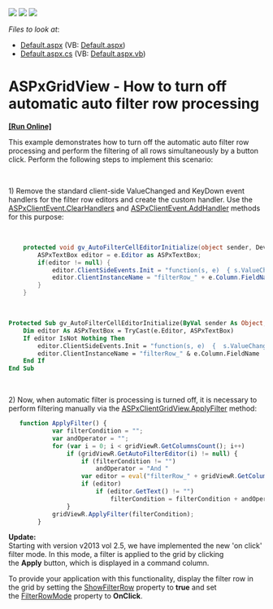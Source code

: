 <!-- default badges list -->
![](https://img.shields.io/endpoint?url=https://codecentral.devexpress.com/api/v1/VersionRange/128535924/12.1.8%2B)
[![](https://img.shields.io/badge/Open_in_DevExpress_Support_Center-FF7200?style=flat-square&logo=DevExpress&logoColor=white)](https://supportcenter.devexpress.com/ticket/details/E4349)
[![](https://img.shields.io/badge/📖_How_to_use_DevExpress_Examples-e9f6fc?style=flat-square)](https://docs.devexpress.com/GeneralInformation/403183)
<!-- default badges end -->
<!-- default file list -->
*Files to look at*:

* [Default.aspx](./CS/WebSite/Default.aspx) (VB: [Default.aspx](./VB/WebSite/Default.aspx))
* [Default.aspx.cs](./CS/WebSite/Default.aspx.cs) (VB: [Default.aspx.vb](./VB/WebSite/Default.aspx.vb))
<!-- default file list end -->
# ASPxGridView - How to turn off automatic auto filter row processing 
<!-- run online -->
**[[Run Online]](https://codecentral.devexpress.com/e4349/)**
<!-- run online end -->


<p>This example demonstrates how to turn off the automatic auto filter row processing and perform the filtering of all rows simultaneously by a button click. Perform the following steps to implement this scenario:</p>
<br />
<p>1) Remove the standard client-side ValueChanged and KeyDown event handlers for the filter row editors and create the custom handler. Use the <a href="http://documentation.devexpress.com/#AspNet/DevExpressWebASPxClassesScriptsASPxClientEvent_ClearHandlerstopic"><u>ASPxClientEvent.ClearHandlers</u></a> and <a href="http://documentation.devexpress.com/#AspNet/DevExpressWebASPxClassesScriptsASPxClientEvent_AddHandlertopic"><u>ASPxClientEvent.AddHandler</u></a> methods for this purpose:</p>
<br />


```cs
    protected void gv_AutoFilterCellEditorInitialize(object sender, DevExpress.Web.ASPxGridView.ASPxGridViewEditorEventArgs e) {
        ASPxTextBox editor = e.Editor as ASPxTextBox;
        if(editor != null) {
            editor.ClientSideEvents.Init = "function(s, e)  { s.ValueChanged.ClearHandlers(); s.KeyDown.ClearHandlers(); s.KeyDown.AddHandler( function(s, e) { if(e.htmlEvent.keyCode ==13) ASPxClientUtils.PreventEventAndBubble(e.htmlEvent);}  );  }";
            editor.ClientInstanceName = "filterRow_" + e.Column.FieldName;
        }
    } 

```


<p> </p>


```vb
Protected Sub gv_AutoFilterCellEditorInitialize(ByVal sender As Object, ByVal e As DevExpress.Web.ASPxGridView.ASPxGridViewEditorEventArgs)
	Dim editor As ASPxTextBox = TryCast(e.Editor, ASPxTextBox)
	If editor IsNot Nothing Then
		editor.ClientSideEvents.Init = "function(s, e)  {  s.ValueChanged.ClearHandlers(); s.KeyDown.ClearHandlers();   s.KeyDown.AddHandler( function(s, e) {  if(e.htmlEvent.keyCode ==13) ASPxClientUtils.PreventEventAndBubble(e.htmlEvent); } ) ;  } "
		editor.ClientInstanceName = "filterRow_" & e.Column.FieldName
	End If
End Sub 

```


<p> </p>
<p>2) Now, when automatic filter is processing is turned off, it is necessary to perform filtering manually via the <a href="http://documentation.devexpress.com/#AspNet/DevExpressWebASPxGridViewScriptsASPxClientGridView_ApplyFiltertopic"><u>ASPxClientGridView.ApplyFilter</u></a> method:</p>


```js
   function ApplyFilter() {
            var filterCondition = "";
            var andOperator = "";
            for (var i = 0; i < gridViewR.GetColumnsCount(); i++)
                if (gridViewR.GetAutoFilterEditor(i) != null) {
                    if (filterCondition != "")
                        andOperator = "And "
                    var editor = eval("filterRow_" + gridViewR.GetColumn(i).fieldName);
                    if (editor)
                        if (editor.GetText() != "")
                            filterCondition = filterCondition + andOperator + "Contains( [" + gridViewR.GetColumn(i).fieldName + "]," + "'" + editor.GetText() + "')";
                }
            gridViewR.ApplyFilter(filterCondition);
        } 
```


<p><strong>Update:</strong><br />Starting with version v2013 vol 2.5, we have implemented the new 'on click' filter mode. In this mode, a filter is applied to the grid by clicking the <strong>Apply</strong> button, which is displayed in a command column. </p>
<p>To provide your application with this functionality, display the filter row in the grid by setting the <a href="http://help.devexpress.com/#AspNet/DevExpressWebASPxGridViewASPxGridViewSettings_ShowFilterRowtopic">ShowFilterRow</a> property to <strong>true</strong> and set the <a href="http://help.devexpress.com/#AspNet/DevExpressWebASPxGridViewASPxGridViewBehaviorSettings_FilterRowModetopic">FilterRowMode</a> property to <strong>OnClick</strong>.</p>

<br/>


